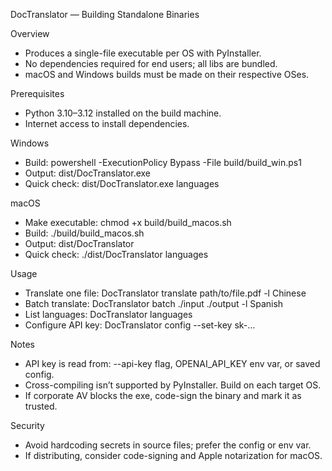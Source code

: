 DocTranslator — Building Standalone Binaries

Overview

- Produces a single-file executable per OS with PyInstaller.
- No dependencies required for end users; all libs are bundled.
- macOS and Windows builds must be made on their respective OSes.

Prerequisites

- Python 3.10–3.12 installed on the build machine.
- Internet access to install dependencies.

Windows

- Build: powershell -ExecutionPolicy Bypass -File build/build_win.ps1
- Output: dist/DocTranslator.exe
- Quick check: dist/DocTranslator.exe languages

macOS

- Make executable: chmod +x build/build_macos.sh
- Build: ./build/build_macos.sh
- Output: dist/DocTranslator
- Quick check: ./dist/DocTranslator languages

Usage

- Translate one file: DocTranslator translate path/to/file.pdf -l Chinese
- Batch translate: DocTranslator batch ./input ./output -l Spanish
- List languages: DocTranslator languages
- Configure API key: DocTranslator config --set-key sk-...

Notes

- API key is read from: --api-key flag, OPENAI_API_KEY env var, or saved config.
- Cross-compiling isn’t supported by PyInstaller. Build on each target OS.
- If corporate AV blocks the exe, code-sign the binary and mark it as trusted.

Security

- Avoid hardcoding secrets in source files; prefer the config or env var.
- If distributing, consider code-signing and Apple notarization for macOS.

